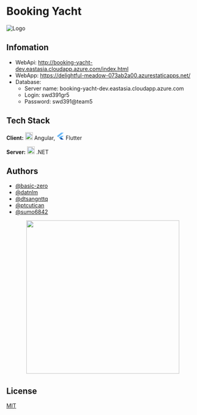 
# Booking Yacht

![Logo](https://github.com/ealflm/tools/blob/main/Booking%20Yacht.png?raw=true)

## Infomation

- WebApi: http://booking-yacht-dev.eastasia.cloudapp.azure.com/index.html
- WebApp: https://delightful-meadow-073ab2a00.azurestaticapps.net/
- Database: 
    + Server name: booking-yacht-dev.eastasia.cloudapp.azure.com
    + Login: swd391gr5
    + Password: swd391@team5


## Tech Stack

**Client:**  <img src="https://avatars.githubusercontent.com/u/139426?s=200&v=4" width="20" height="20"> Angular, <img src="https://raw.githubusercontent.com/dnfield/flutter_svg/7d374d7107561cbd906d7c0ca26fef02cc01e7c8/example/assets/flutter_logo.svg?sanitize=true" width="20" height="20"> Flutter

**Server:** <img src="https://github.com/ealflm/tools/blob/main/NET_Core_Logo.svg.png?raw=true" width="20" height="20"> .NET

  
## Authors

- [@basic-zero](https://www.github.com/basic-zero)
- [@datnlm](https://www.github.com/datnlm)
- [@dtsangnttq](https://www.github.com/dtsangnttq)
- [@ptcutican](https://www.github.com/ptcutican)
- [@sumo6842](https://www.github.com/sumo6842)

<p align="center">
<img src="https://octodex.github.com/images/surftocat.png" width="400" height="400">
</p>
  
## License

[MIT](https://choosealicense.com/licenses/mit/)

  

